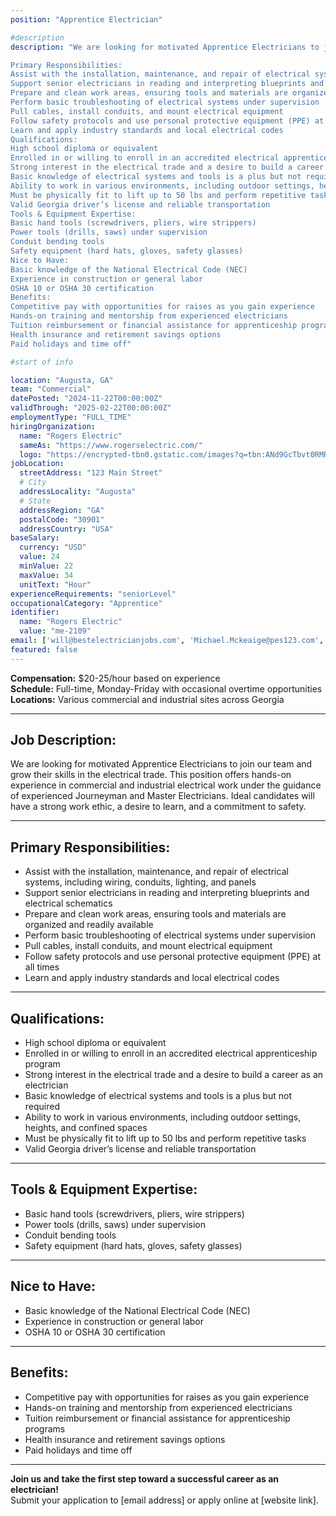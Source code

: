 ```yaml
---
position: "Apprentice Electrician"

#description
description: "We are looking for motivated Apprentice Electricians to join our team and grow their skills in the electrical trade. This position offers hands-on experience in commercial and industrial electrical work under the guidance of experienced Journeyman and Master Electricians. Ideal candidates will have a strong work ethic, a desire to learn, and a commitment to safety.

Primary Responsibilities:
Assist with the installation, maintenance, and repair of electrical systems, including wiring, conduits, lighting, and panels
Support senior electricians in reading and interpreting blueprints and electrical schematics
Prepare and clean work areas, ensuring tools and materials are organized and readily available
Perform basic troubleshooting of electrical systems under supervision
Pull cables, install conduits, and mount electrical equipment
Follow safety protocols and use personal protective equipment (PPE) at all times
Learn and apply industry standards and local electrical codes
Qualifications:
High school diploma or equivalent
Enrolled in or willing to enroll in an accredited electrical apprenticeship program
Strong interest in the electrical trade and a desire to build a career as an electrician
Basic knowledge of electrical systems and tools is a plus but not required
Ability to work in various environments, including outdoor settings, heights, and confined spaces
Must be physically fit to lift up to 50 lbs and perform repetitive tasks
Valid Georgia driver’s license and reliable transportation
Tools & Equipment Expertise:
Basic hand tools (screwdrivers, pliers, wire strippers)
Power tools (drills, saws) under supervision
Conduit bending tools
Safety equipment (hard hats, gloves, safety glasses)
Nice to Have:
Basic knowledge of the National Electrical Code (NEC)
Experience in construction or general labor
OSHA 10 or OSHA 30 certification
Benefits:
Competitive pay with opportunities for raises as you gain experience
Hands-on training and mentorship from experienced electricians
Tuition reimbursement or financial assistance for apprenticeship programs
Health insurance and retirement savings options
Paid holidays and time off"

#start of info

location: "Augusta, GA"
team: "Commercial"
datePosted: "2024-11-22T00:00:00Z"
validThrough: "2025-02-22T00:00:00Z"
employmentType: "FULL_TIME"
hiringOrganization: 
  name: "Rogers Electric"
  sameAs: "https://www.rogerselectric.com/"
  logo: "https://encrypted-tbn0.gstatic.com/images?q=tbn:ANd9GcTbvt0RMRvj6bZdL81Q6HJeRVl_qflQIGgp9w&s"
jobLocation:
  streetAddress: "123 Main Street"
  # City
  addressLocality: "Augusta"
  # State
  addressRegion: "GA"
  postalCode: "30901"
  addressCountry: "USA"
baseSalary:
  currency: "USD"
  value: 24
  minValue: 22
  maxValue: 34
  unitText: "Hour"
experienceRequirements: "seniorLevel"
occupationalCategory: "Apprentice"
identifier:
  name: "Rogers Electric"
  value: "me-2109"   
email: ['will@bestelectricianjobs.com', 'Michael.Mckeaige@pes123.com', 'resumes@bestelectricianjobs.zohorecruitmail.com']
featured: false
---
```


**Compensation:** $20-25/hour based on experience  
**Schedule:** Full-time, Monday-Friday with occasional overtime opportunities  
**Locations:** Various commercial and industrial sites across Georgia  

---

## Job Description:  
We are looking for motivated Apprentice Electricians to join our team and grow their skills in the electrical trade. This position offers hands-on experience in commercial and industrial electrical work under the guidance of experienced Journeyman and Master Electricians. Ideal candidates will have a strong work ethic, a desire to learn, and a commitment to safety.

---

## Primary Responsibilities:
- Assist with the installation, maintenance, and repair of electrical systems, including wiring, conduits, lighting, and panels
- Support senior electricians in reading and interpreting blueprints and electrical schematics
- Prepare and clean work areas, ensuring tools and materials are organized and readily available
- Perform basic troubleshooting of electrical systems under supervision
- Pull cables, install conduits, and mount electrical equipment
- Follow safety protocols and use personal protective equipment (PPE) at all times
- Learn and apply industry standards and local electrical codes  

---

## Qualifications:
- High school diploma or equivalent
- Enrolled in or willing to enroll in an accredited electrical apprenticeship program
- Strong interest in the electrical trade and a desire to build a career as an electrician
- Basic knowledge of electrical systems and tools is a plus but not required
- Ability to work in various environments, including outdoor settings, heights, and confined spaces
- Must be physically fit to lift up to 50 lbs and perform repetitive tasks
- Valid Georgia driver’s license and reliable transportation  

---

## Tools & Equipment Expertise:
- Basic hand tools (screwdrivers, pliers, wire strippers)
- Power tools (drills, saws) under supervision
- Conduit bending tools
- Safety equipment (hard hats, gloves, safety glasses)

---

## Nice to Have:
- Basic knowledge of the National Electrical Code (NEC)
- Experience in construction or general labor
- OSHA 10 or OSHA 30 certification

---

## Benefits:
- Competitive pay with opportunities for raises as you gain experience
- Hands-on training and mentorship from experienced electricians
- Tuition reimbursement or financial assistance for apprenticeship programs
- Health insurance and retirement savings options
- Paid holidays and time off  

---

**Join us and take the first step toward a successful career as an electrician!**  
Submit your application to [email address] or apply online at [website link].
